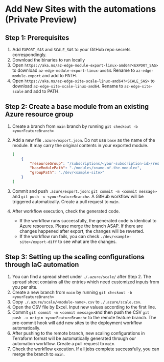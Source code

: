 # Add New Sites with the automations (Private Preview)

## Step 1: Prerequisites

1. Add `EXPORT_SAS` and `SCALE_SAS` to your GitHub repo secrets correspondingly.
2. Download the binaries to run locally
3. Open `https://aka.ms/az-edge-module-export-linux-amd64?<EXPORT_SAS>` to download `az-edge-module-export-linux-amd64`. Rename to `az-edge-module-export` and add to PATH.
4. Open `https://aka.ms/az-edge-site-scale-linux-amd64?<SCALE_SAS>` to download `az-edge-site-scale-linux-amd64`. Rename to `az-edge-site-scale` and add to PATH.

## Step 2: Create a base module from an existing Azure resource group

1. Create a branch from `main` branch by running `git checkout -b <yourFeatureBranch>`
2. Add a new file `.azure/export.json`. Do not use `base` as the name of the module. It may carry the original contents in your exported module.

    ```json
    [
        {
            "resourceGroup": "/subscriptions/<your-subscription-id>/resourceGroups/<sample-resource-group>",
            "baseModulePath": "./modules/<name-of-the-module>",
            "groupPath": "./dev/<sample-site>"
        }
    ]
    ```

3. Commit and push `.azure/export.json`: `git commit -m <commit message>` and `git push -u <yourFeatureBranch>`. A GitHub workflow will be triggered automatically. Create a pull request to `main`.
4. After workflow execution, check the generated code.
   - If the workflow runs successfully, the generated code is identical to Azure resources. Please merge the branch ASAP. If there are changes happened after export, the changes will be reverted.
   - If the workflow run fails, you can check `./dev/<sample-site>/export-diff` to see what are the changes.

## Step 3: Setting up the scaling configurations through IaC automation

1. You can find a spread sheet under `./.azure/scale/` after Step 2. The spread sheet contains all the entries which need customized inputs from you per site.
2. Create a new branch from `main` by running `git checkout -b <yourFeatureBranch>`
3. Copy `./.azure/scale/<module-name>.csv` to `./.azure/scale.csv`.
4. Open the CSV file by Excel. Input new values according to the first line.
5. Commit `git commit -m <commit message>`and then push the CSV `git push -u origin <yourFeatureBranch>` to the remote feature branch. The pre-commit hook will add new sites to the deployment workflow automatically.
6. After pushing to the remote branch, new scaling configurations in Terraform format will be automatically generated through our automation workflow. Create a pull request to `main`.
7. Check the workflow execution. If all jobs complete successfully, you can merge the branch to `main`.